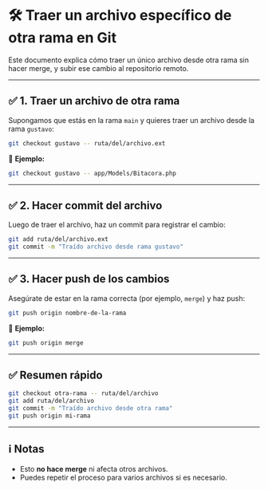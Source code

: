 # 🛠️ Traer un archivo específico de otra rama en Git

Este documento explica cómo traer un único archivo desde otra rama sin hacer merge, y subir ese cambio al repositorio remoto.

---

## ✅ 1. Traer un archivo de otra rama

Supongamos que estás en la rama `main` y quieres traer un archivo desde la rama `gustavo`:

```bash
git checkout gustavo -- ruta/del/archivo.ext
```

📌 **Ejemplo:**
```bash
git checkout gustavo -- app/Models/Bitacora.php
```

---

## ✅ 2. Hacer commit del archivo

Luego de traer el archivo, haz un commit para registrar el cambio:

```bash
git add ruta/del/archivo.ext
git commit -m "Traído archivo desde rama gustavo"
```

---

## ✅ 3. Hacer push de los cambios

Asegúrate de estar en la rama correcta (por ejemplo, `merge`) y haz push:

```bash
git push origin nombre-de-la-rama
```

📌 **Ejemplo:**
```bash
git push origin merge
```

---

## ✅ Resumen rápido

```bash
git checkout otra-rama -- ruta/del/archivo
git add ruta/del/archivo
git commit -m "Traído archivo desde otra rama"
git push origin mi-rama
```

---

## ℹ️ Notas

- Esto **no hace merge** ni afecta otros archivos.
- Puedes repetir el proceso para varios archivos si es necesario.
